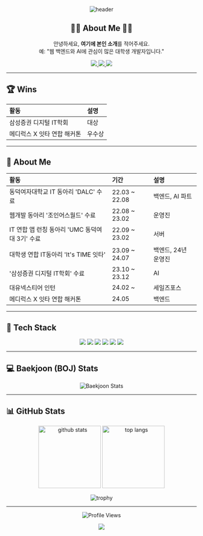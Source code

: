 <!-- 상단 헤더 배너 (capsule-render) -->
<p align="center">
  <img 
    src="https://capsule-render.vercel.app/api?type=wave&color=auto&height=230&section=header&text=Hello,%20I'm%20YOUR_NAME!&fontSize=45&animation=fadeIn&fontAlignY=38&desc=Welcome%20to%20My%20Profile&descAlignY=51&descAlign=64" 
    alt="header"
/>
</p>

<!-- 간단 자기소개 -->
<h2 align="center">🙋‍♀ About Me 🙋‍♀</h2>
<p align="center">
  안녕하세요, <strong>여기에 본인 소개</strong>를 적어주세요.<br/>
  예: "웹 백엔드와 AI에 관심이 많은 대학생 개발자입니다."
</p>

<!-- 주요 소셜/연락처 뱃지 -->
<p align="center">
  <a href="https://github.com/YOUR_GITHUB_ID">
    <img src="https://img.shields.io/badge/GitHub-YOUR_GITHUB_ID-181717?style=flat-square&logo=github&logoColor=white"/>
  </a>
  <a href="mailto:YOUR_EMAIL" target="_blank">
    <img src="https://img.shields.io/badge/Gmail-YOUR_EMAIL-EA4335?style=flat-square&logo=gmail&logoColor=white"/>
  </a>
  <a href="https://YOUR_BLOG_OR_PORTFOLIO" target="_blank">
    <img src="https://img.shields.io/badge/Blog/Portfolio-21759B?style=flat-square&logo=wordpress&logoColor=white"/>
  </a>
</p>

---

## 🏆 Wins
| **활동**                           | **설명** |
| :--------------------------------- | :------- |
| 삼성증권 디지털 IT학회             | 대상     |
| 메디럭스 X 잇타 연합 해커톤        | 우수상   |

---

## 💁 About Me

| **활동**                                     | **기간**        | **설명**                          |
| :------------------------------------------- | :-------------- | :-------------------------------- |
| 동덕여자대학교 IT 동아리 'DALC' 수료          | 22.03 ~ 22.08   | 백엔드, AI 파트                   |
| 웹개발 동아리 '조인어스월드' 수료            | 22.08 ~ 23.02   | 운영진                            |
| IT 연합 앱 런칭 동아리 'UMC 동덕여대 3기' 수료 | 22.09 ~ 23.02   | 서버                              |
| 대학생 연합 IT동아리 'It's TIME 잇타'         | 23.09 ~ 24.07   | 백엔드, 24년 운영진               |
| '삼성증권 디지털 IT학회' 수료                | 23.10 ~ 23.12   | AI                                |
| 대유넥스티어 인턴                           | 24.02 ~         | 세일즈포스                        |
| 메디럭스 X 잇타 연합 해커톤                  | 24.05           | 백엔드                            |

---

## 🔧 Tech Stack
<p align="center">
  <!-- 원하는 스택/툴 뱃지를 추가 -->
  <img src="https://img.shields.io/badge/Java-007396?style=flat-square&logo=OpenJDK&logoColor=white"/>
  <img src="https://img.shields.io/badge/JavaScript-f7df1e?style=flat-square&logo=javascript&logoColor=black"/>
  <img src="https://img.shields.io/badge/TypeScript-3178c6?style=flat-square&logo=typescript&logoColor=white"/>
  <img src="https://img.shields.io/badge/Node.js-339933?style=flat-square&logo=node.js&logoColor=white"/>
  <img src="https://img.shields.io/badge/Python-3776ab?style=flat-square&logo=python&logoColor=white"/>
  <img src="https://img.shields.io/badge/Salesforce-00A1E0?style=flat-square&logo=Salesforce&logoColor=white"/>
  <!-- ...etc... -->
</p>

---

## 💻 Baekjoon (BOJ) Stats
<!-- Solved.ac 통계 뱃지(mazassumnida 등) 예시 -->
<p align="center">
  <!-- boj아이디=YOUR_BAEKJOON_ID 로 교체 -->
  <img src="http://mazassumnida.wtf/api/v2/generate_badge?boj=YOUR_BAEKJOON_ID" alt="Baekjoon Stats" />
</p>

---

## 📊 GitHub Stats
<p align="center">
  <!-- GitHub Stats 카드 -->
  <img src="https://github-readme-stats.vercel.app/api?username=YOUR_GITHUB_ID&show_icons=true&theme=radical" height="165" alt="github stats" />
  <!-- Most Used Languages -->
  <img src="https://github-readme-stats.vercel.app/api/top-langs/?username=YOUR_GITHUB_ID&layout=compact&theme=radical" height="165" alt="top langs" />
</p>

<!-- (옵션) 깃허브 트로피: https://github.com/ryo-ma/github-profile-trophy -->
<p align="center">
  <img src="https://github-profile-trophy.vercel.app/?username=YOUR_GITHUB_ID&row=1&column=7&theme=darkhub" alt="trophy" />
</p>

---

<!-- (옵션) 프로필 방문자 수 뱃지 -->
<p align="center">
  <img src="https://komarev.com/ghpvc/?username=YOUR_GITHUB_ID&style=flat-square" alt="Profile Views"/>
</p>

<!-- (옵션) 하단 배너/이미지 -->
<p align="center">
  <img src="https://capsule-render.vercel.app/api?type=soft&color=auto&height=90&section=footer&text=Thank%20You!&fontSize=20" />
</p>

